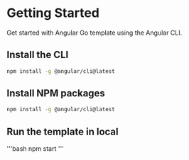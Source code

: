 # Getting Started

Get started with Angular Go template using the Angular CLI.

## Install the CLI

```bash
npm install -g @angular/cli@latest
```

## Install NPM packages

```bash
npm install -g @angular/cli@latest
```

## Run the template in local

'''bash
npm start
'''
